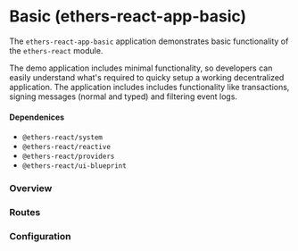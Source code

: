 # Basic (ethers-react-app-basic)

The `ethers-react-app-basic` application demonstrates basic functionality of the `ethers-react` module.

The demo application includes minimal functionality, so developers can easily understand what's required to quicky setup a working decentralized application. The application includes includes functionality like transactions, signing messages (normal and typed) and filtering event logs.

#### Dependenices

- `@ethers-react/system`
- `@ethers-react/reactive`
- `@ethers-react/providers`
- `@ethers-react/ui-blueprint`

### Overview

### Routes

### Configuration
